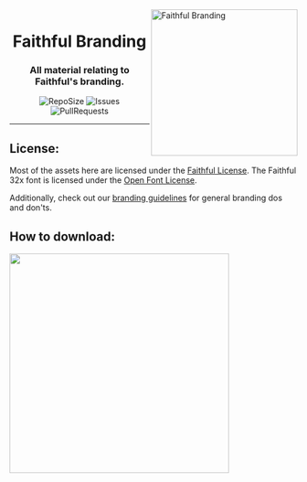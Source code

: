 <img src="https://database.faithfulpack.net/images/branding/logos/transparent/hd/main_logo.png?w=256" alt="Faithful Branding" align="right" height="256px">
<div align="center">
  <h1>Faithful Branding</h1>
  <h3>All material relating to Faithful's branding.</h3>
  
  ![RepoSize](https://img.shields.io/github/repo-size/Faithful-Resource-Pack/Branding)
  ![Issues](https://img.shields.io/github/issues/Faithful-Resource-Pack/Branding)
  ![PullRequests](https://img.shields.io/github/issues-pr/Faithful-Resource-Pack/Branding)
</div>

---

## License:
Most of the assets here are licensed under the [Faithful License](https://faithfulpack.net/license). The Faithful 32x font is licensed under the [Open Font License](https://scripts.sil.org/cms/scripts/page.php?item_id=OFL_web).

Additionally, check out our [branding guidelines](https://docs.faithfulpack.net/pages/manuals/branding-guidelines) for general branding dos and don'ts.

## How to download:
<img src="https://user-images.githubusercontent.com/75297863/163903656-b32b9686-c147-469b-bb3f-808ab6d6bc36.png" align="center" height="384px">
